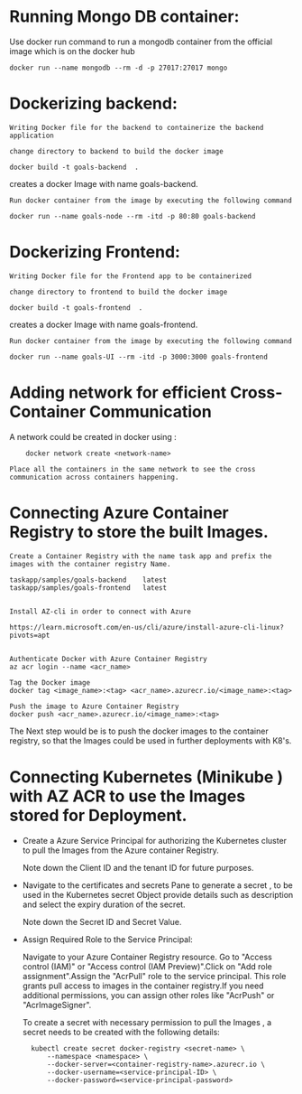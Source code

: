 # Running Mongo DB container:

Use docker run command to run a mongodb container from the official image which is on the docker hub

    docker run --name mongodb --rm -d -p 27017:27017 mongo

# Dockerizing backend:

    Writing Docker file for the backend to containerize the backend application 

    change directory to backend to build the docker image

    docker build -t goals-backend  .

 creates a docker Image with name goals-backend.

    Run docker container from the image by executing the following command

    docker run --name goals-node --rm -itd -p 80:80 goals-backend  

# Dockerizing Frontend:

    Writing Docker file for the Frontend app to be containerized

    change directory to frontend to build the docker image

    docker build -t goals-frontend  .

 creates a docker Image with name goals-frontend.

    Run docker container from the image by executing the following command

    docker run --name goals-UI --rm -itd -p 3000:3000 goals-frontend  

# Adding network for efficient Cross-Container Communication

A network could be created in docker using :
        
        docker network create <network-name>

    Place all the containers in the same network to see the cross communication across containers happening.






# Connecting Azure Container Registry to store the built Images.

    Create a Container Registry with the name task app and prefix the images with the container registry Name.

    taskapp/samples/goals-backend    latest   
    taskapp/samples/goals-frontend   latest 


    Install AZ-cli in order to connect with Azure 

    https://learn.microsoft.com/en-us/cli/azure/install-azure-cli-linux?pivots=apt


    Authenticate Docker with Azure Container Registry
    az acr login --name <acr_name>

    Tag the Docker image
    docker tag <image_name>:<tag> <acr_name>.azurecr.io/<image_name>:<tag>

    Push the image to Azure Container Registry
    docker push <acr_name>.azurecr.io/<image_name>:<tag>


The Next step would be is to push the docker images to the container registry, so that the Images could be used in further deployments with K8's.


# Connecting Kubernetes (Minikube ) with AZ ACR to use the Images stored for Deployment.

*  Create a Azure Service Principal for authorizing the Kubernetes cluster to pull the Images from the Azure    container Registry.

    Note down the Client ID and the tenant ID for future purposes.

*  Navigate to the certificates and secrets Pane to generate a secret , to be used in the Kubernetes secret Object provide details such as description and select the expiry duration of the secret.

    Note down the Secret ID and Secret Value.

* Assign Required Role to the Service Principal:

    Navigate to your Azure Container Registry resource. Go to "Access control (IAM)" or "Access control (IAM Preview)".Click on "Add role assignment".Assign the "AcrPull" role to the service principal. This role grants pull access to images in the container registry.If you need additional permissions, you can assign other roles like "AcrPush" or "AcrImageSigner".


    To create a secret with necessary permission to pull the Images , a secret needs to be created with the following details:

        kubectl create secret docker-registry <secret-name> \
            --namespace <namespace> \
            --docker-server=<container-registry-name>.azurecr.io \
            --docker-username=<service-principal-ID> \
            --docker-password=<service-principal-password>